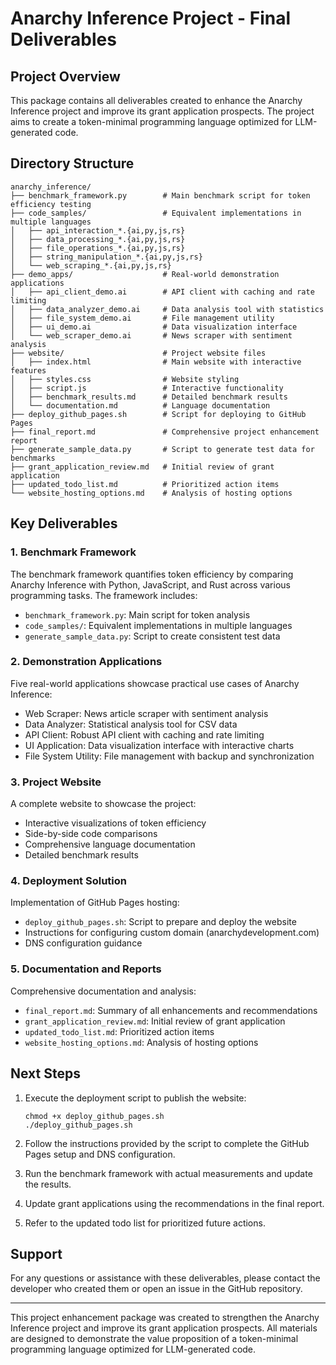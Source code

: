 # Anarchy Inference Project - Final Deliverables

## Project Overview
This package contains all deliverables created to enhance the Anarchy Inference project and improve its grant application prospects. The project aims to create a token-minimal programming language optimized for LLM-generated code.

## Directory Structure

```
anarchy_inference/
├── benchmark_framework.py        # Main benchmark script for token efficiency testing
├── code_samples/                 # Equivalent implementations in multiple languages
│   ├── api_interaction_*.{ai,py,js,rs}
│   ├── data_processing_*.{ai,py,js,rs}
│   ├── file_operations_*.{ai,py,js,rs}
│   ├── string_manipulation_*.{ai,py,js,rs}
│   └── web_scraping_*.{ai,py,js,rs}
├── demo_apps/                    # Real-world demonstration applications
│   ├── api_client_demo.ai        # API client with caching and rate limiting
│   ├── data_analyzer_demo.ai     # Data analysis tool with statistics
│   ├── file_system_demo.ai       # File management utility
│   ├── ui_demo.ai                # Data visualization interface
│   └── web_scraper_demo.ai       # News scraper with sentiment analysis
├── website/                      # Project website files
│   ├── index.html                # Main website with interactive features
│   ├── styles.css                # Website styling
│   ├── script.js                 # Interactive functionality
│   ├── benchmark_results.md      # Detailed benchmark results
│   └── documentation.md          # Language documentation
├── deploy_github_pages.sh        # Script for deploying to GitHub Pages
├── final_report.md               # Comprehensive project enhancement report
├── generate_sample_data.py       # Script to generate test data for benchmarks
├── grant_application_review.md   # Initial review of grant application
├── updated_todo_list.md          # Prioritized action items
└── website_hosting_options.md    # Analysis of hosting options
```

## Key Deliverables

### 1. Benchmark Framework
The benchmark framework quantifies token efficiency by comparing Anarchy Inference with Python, JavaScript, and Rust across various programming tasks. The framework includes:

- `benchmark_framework.py`: Main script for token analysis
- `code_samples/`: Equivalent implementations in multiple languages
- `generate_sample_data.py`: Script to create consistent test data

### 2. Demonstration Applications
Five real-world applications showcase practical use cases of Anarchy Inference:

- Web Scraper: News article scraper with sentiment analysis
- Data Analyzer: Statistical analysis tool for CSV data
- API Client: Robust API client with caching and rate limiting
- UI Application: Data visualization interface with interactive charts
- File System Utility: File management with backup and synchronization

### 3. Project Website
A complete website to showcase the project:

- Interactive visualizations of token efficiency
- Side-by-side code comparisons
- Comprehensive language documentation
- Detailed benchmark results

### 4. Deployment Solution
Implementation of GitHub Pages hosting:

- `deploy_github_pages.sh`: Script to prepare and deploy the website
- Instructions for configuring custom domain (anarchydevelopment.com)
- DNS configuration guidance

### 5. Documentation and Reports
Comprehensive documentation and analysis:

- `final_report.md`: Summary of all enhancements and recommendations
- `grant_application_review.md`: Initial review of grant application
- `updated_todo_list.md`: Prioritized action items
- `website_hosting_options.md`: Analysis of hosting options

## Next Steps

1. Execute the deployment script to publish the website:
   ```
   chmod +x deploy_github_pages.sh
   ./deploy_github_pages.sh
   ```

2. Follow the instructions provided by the script to complete the GitHub Pages setup and DNS configuration.

3. Run the benchmark framework with actual measurements and update the results.

4. Update grant applications using the recommendations in the final report.

5. Refer to the updated todo list for prioritized future actions.

## Support

For any questions or assistance with these deliverables, please contact the developer who created them or open an issue in the GitHub repository.

---

This project enhancement package was created to strengthen the Anarchy Inference project and improve its grant application prospects. All materials are designed to demonstrate the value proposition of a token-minimal programming language optimized for LLM-generated code.
